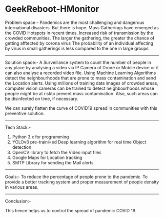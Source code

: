 # GeekReboot-HMonitor

Problem space:-
  Pandemics are the most challenging and dangerous international disasters. But there is hope.
  Mass Gatherings have emerged as the COVID Hotspots in recent times. 
  Increased risk of transmission by the crowded communities.
  The larger the gathering, the greater the chance of getting afftected by corona virus
  The probability of an individual affecting by virus in small gatherings is less compared to the one in large groups
  
-----------------------------------------------------------------------------------------------------------------------------

Solution space:-
  A Surveillance system to count the number of people in any place by analysing a video via IP Camera of Drone or Mobile device or it can also analyse a recorded video file.
  Using Machine Learning Algorithms detect the neighbourhoods that are prone to mass contamination and send the Location alerts.
  Using millions of training data images of crowded areas, computer vision cameras can be trained to detect neighbourhoods whose people might be at riskto prevent mass contamination. Also, such areas can be disinfected on time, if necessary.

  We can surely flatten the curve of COVID19 spread in communities with this preventive solution.
  
-----------------------------------------------------------------------------------------------------------------------------

Tech Stack:-

1. Python 3.x for programming
2. YOLOv3 pre-traini=ed Deep learning algorithm for real time Object detection
3. OpenCV library to fetch the Video input files
4. Google Maps for Location tracking
4. SMTP Library for sending the Mail alerts

----------------------------------------------------------------------------------------------------------------------------

Goals:-
  To reduce the percentage of people prone to the pandemic.
  To provide a better tracking system and proper measurement of people density in various areas.
  
----------------------------------------------------------------------------------------------------------------------------

Conclusion:-

This hence helps us to control the spread of pandemic COVID 19.

  
  
